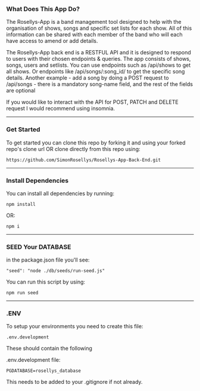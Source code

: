 ### **What Does This App Do?**

The Rosellys-App is a band management tool designed to help with the organisation of shows, songs and specific set lists for each show. All of this information can be shared with each member of the band who will each have access to amend or add details.

The Rosellys-App back end is a RESTFUL API and it is designed to respond to users with their chosen endpoints & queries. The app consists of shows, songs, users and setlists. You can use endpoints such as /api/shows to get all shows. Or endpoints like /api/songs/:song_id/ to get the specific song details.
Another example - add a song by doing a POST request to /api/songs - there is a mandatory song-name field, and the rest of the fields are optional

If you would like to interact with the API for POST, PATCH and DELETE request I would recommend using insomnia.

---

### **Get Started**

To get started you can clone this repo by forking it and using your forked repo's clone url OR clone directly from this repo using:

    https://github.com/SimonRosellys/Rosellys-App-Back-End.git

---

### **Install Dependencies**

You can install all dependencies by running:

    npm install

OR:

    npm i

---

### **SEED Your DATABASE**

in the package.json file you'll see:

    "seed": "node ./db/seeds/run-seed.js"

You can run this script by using:

    npm run seed

---

### **.ENV**

To setup your environments you need to create this file:

    .env.development

These should contain the following

.env.development file:

    PGDATABASE=rosellys_database

This needs to be added to your .gitignore if not already.
